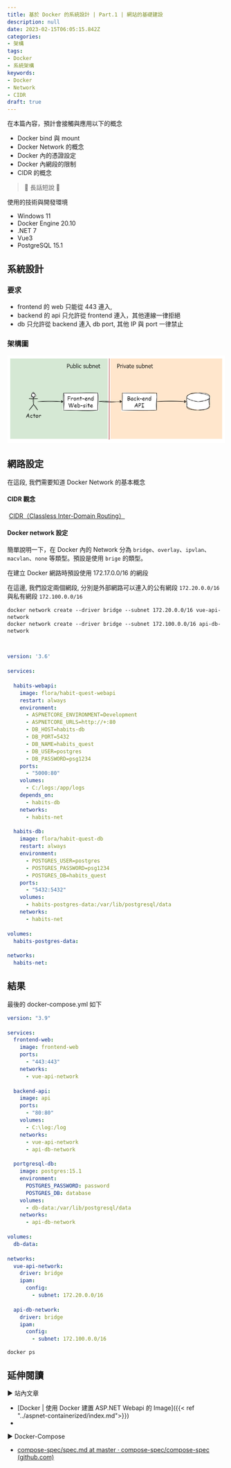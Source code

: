 ```yaml
---
title: 基於 Docker 的系統設計 | Part.1 | 網站的基礎建設
description: null
date: 2023-02-15T06:05:15.842Z
categories: 
- 架構
tags: 
- Docker
- 系統架構
keywords:
- Docker
- Network
- CIDR
draft: true
---
```


在本篇內容，預計會接觸與應用以下的概念

- Docker bind 與 mount
- Docker Network 的概念
- Docker 內的憑證設定
- Docker 內網段的限制
- CIDR 的概念

> 🔖 長話短說 🔖
>
>

<!--more-->

使用的技術與開發環境

- Windows 11
- Docker Engine 20.10
- .NET 7
- Vue3
- PostgreSQL 15.1

## 系統設計

### 要求

- frontend 的 web 只能從 443 連入,
- backend 的 api 只允許從 frontend 連入，其他連線一律拒絕
- db 只允許從 backend 連入 db port, 其他 IP 與 port 一律禁止

### 架構圖

![](images/base-arch.png)

## 網路設定

在這段, 我們需要知道 Docker Network 的基本概念

#### CIDR 觀念

 [CIDR（Classless Inter-Domain Routing）](https://zh.wikipedia.org/wiki/%E6%97%A0%E7%B1%BB%E5%88%AB%E5%9F%9F%E9%97%B4%E8%B7%AF%E7%94%B1)

#### Docker network 設定

簡單說明一下，在 Docker 內的 Network 分為 `bridge`、`overlay`、`ipvlan`、`macvlan`、`none` 等類型。預設是使用 `brige` 的類型。

在建立 Docker 網路時預設使用 172.17.0.0/16 的網段

在這邊, 我們設定兩個網段, 分別是外部網路可以連入的公有網段 `172.20.0.0/16` 與私有網段 `172.100.0.0/16`

```shell
docker network create --driver bridge --subnet 172.20.0.0/16 vue-api-network
docker network create --driver bridge --subnet 172.100.0.0/16 api-db-network

```

```yaml
```


## 

```yaml
version: '3.6'

services:

  habits-webapi:
    image: flora/habit-quest-webapi
    restart: always
    environment:
      - ASPNETCORE_ENVIRONMENT=Development
      - ASPNETCORE_URLS=http://+:80
      - DB_HOST=habits-db
      - DB_PORT=5432
      - DB_NAME=habits_quest
      - DB_USER=postgres
      - DB_PASSWORD=psg1234
    ports:
      - "5000:80"
    volumes:
      - C:/logs:/app/logs
    depends_on:
      - habits-db
    networks:
      - habits-net

  habits-db:
    image: flora/habit-quest-db
    restart: always
    environment:
      - POSTGRES_USER=postgres
      - POSTGRES_PASSWORD=psg1234
      - POSTGRES_DB=habits_quest
    ports:
      - "5432:5432"
    volumes:
      - habits-postgres-data:/var/lib/postgresql/data
    networks:
      - habits-net

volumes:
  habits-postgres-data:

networks:
  habits-net:
```


## 結果

最後的 docker-compose.yml 如下

```yaml
version: "3.9"

services:
  frontend-web:
    image: frontend-web
    ports:
      - "443:443"
    networks:
      - vue-api-network

  backend-api:
    image: api
    ports:
      - "80:80"
    volumes:
      - C:\log:/log
    networks:
      - vue-api-network
      - api-db-network

  portgresql-db:
    image: postgres:15.1
    environment:
      POSTGRES_PASSWORD: password
      POSTGRES_DB: database
    volumes:
      - db-data:/var/lib/postgresql/data
    networks:
      - api-db-network

volumes:
  db-data:

networks:
  vue-api-network:
    driver: bridge
    ipam:
      config:
        - subnet: 172.20.0.0/16

  api-db-network:
    driver: bridge
    ipam:
      config:
        - subnet: 172.100.0.0/16
```

```shell
docker ps
```

## 延伸閱讀

▶ 站內文章

- [Docker | 使用 Docker 建置 ASP.NET Webapi 的 Image]({{< ref "../aspnet-containerized/index.md">}})
- 

▶ Docker-Compose

- [compose-spec/spec.md at master · compose-spec/compose-spec (github.com)](https://github.com/compose-spec/compose-spec/blob/master/spec.md)
